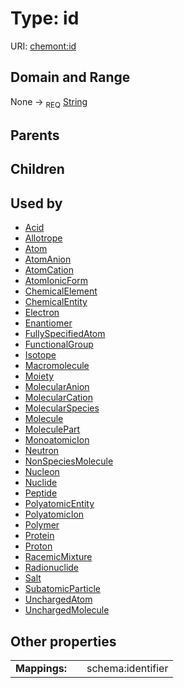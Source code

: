 
# Type: id




URI: [chemont:id](https://w3id.org/chemont/id)


## Domain and Range

None ->  <sub>REQ</sub> [String](types/String.md)

## Parents


## Children


## Used by

 * [Acid](Acid.md)
 * [Allotrope](Allotrope.md)
 * [Atom](Atom.md)
 * [AtomAnion](AtomAnion.md)
 * [AtomCation](AtomCation.md)
 * [AtomIonicForm](AtomIonicForm.md)
 * [ChemicalElement](ChemicalElement.md)
 * [ChemicalEntity](ChemicalEntity.md)
 * [Electron](Electron.md)
 * [Enantiomer](Enantiomer.md)
 * [FullySpecifiedAtom](FullySpecifiedAtom.md)
 * [FunctionalGroup](FunctionalGroup.md)
 * [Isotope](Isotope.md)
 * [Macromolecule](Macromolecule.md)
 * [Moiety](Moiety.md)
 * [MolecularAnion](MolecularAnion.md)
 * [MolecularCation](MolecularCation.md)
 * [MolecularSpecies](MolecularSpecies.md)
 * [Molecule](Molecule.md)
 * [MoleculePart](MoleculePart.md)
 * [MonoatomicIon](MonoatomicIon.md)
 * [Neutron](Neutron.md)
 * [NonSpeciesMolecule](NonSpeciesMolecule.md)
 * [Nucleon](Nucleon.md)
 * [Nuclide](Nuclide.md)
 * [Peptide](Peptide.md)
 * [PolyatomicEntity](PolyatomicEntity.md)
 * [PolyatomicIon](PolyatomicIon.md)
 * [Polymer](Polymer.md)
 * [Protein](Protein.md)
 * [Proton](Proton.md)
 * [RacemicMixture](RacemicMixture.md)
 * [Radionuclide](Radionuclide.md)
 * [Salt](Salt.md)
 * [SubatomicParticle](SubatomicParticle.md)
 * [UnchargedAtom](UnchargedAtom.md)
 * [UnchargedMolecule](UnchargedMolecule.md)

## Other properties

|  |  |  |
| --- | --- | --- |
| **Mappings:** | | schema:identifier |

